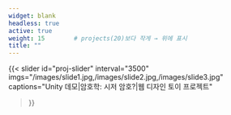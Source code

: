 ```yaml
---
widget: blank
headless: true
active: true
weight: 15        # projects(20)보다 작게 → 위에 표시
title: ""
---
```

{{< slider
    id="proj-slider"
    interval="3500"
    imgs="/images/slide1.jpg,/images/slide2.jpg,/images/slide3.jpg"
    captions="Unity 데모|암호학: 시저 암호?|웹 디자인 토이 프로젝트"
>}}
